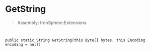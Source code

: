 ﻿

# GetString

> Assembly: IronSphere.Extensions



```


public static String GetString(this Byte[] bytes, this Encoding encoding = null)
```